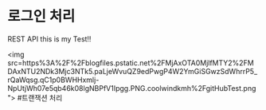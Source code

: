 # 로그인 처리
REST API
this is my Test!!

<img src=https%3A%2F%2Fblogfiles.pstatic.net%2FMjAxOTA0MjlfMTY2%2FMDAxNTU2NDk3Mjc3NTk5.paLjeWvuQZ9edPwgP4W2YmGiSGwzSdWhrrP5_rQaWqsg.qC1p0BWHHxmlj-NpUtjWh07e5qb46k08lgNBPfV1Ipgg.PNG.coolwindkmh%2FgitHubTest.png">
#트랜잭션 처리
